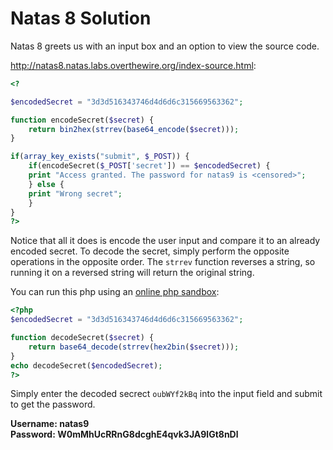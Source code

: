 # Natas 8 Solution

Natas 8 greets us with an input box and an option to view the source code.

http://natas8.natas.labs.overthewire.org/index-source.html:
```php
<?

$encodedSecret = "3d3d516343746d4d6d6c315669563362";

function encodeSecret($secret) {
    return bin2hex(strrev(base64_encode($secret)));
}

if(array_key_exists("submit", $_POST)) {
    if(encodeSecret($_POST['secret']) == $encodedSecret) {
    print "Access granted. The password for natas9 is <censored>";
    } else {
    print "Wrong secret";
    }
}
?>
```

Notice that all it does is encode the user input and compare it to an already encoded
secret. To decode the secret, simply perform the opposite operations in the opposite order.
The `strrev` function reverses a string, so running it on a reversed string will return the original string.

You can run this php using an [online php sandbox](https://wtools.io/php-sandbox):
```php
<?php
$encodedSecret = "3d3d516343746d4d6d6c315669563362";

function decodeSecret($secret) {
    return base64_decode(strrev(hex2bin($secret)));
}
echo decodeSecret($encodedSecret);
?>
```

Simply enter the decoded secrect `oubWYf2kBq` into the input field and submit to get the password.

**Username: natas9**  
**Password: W0mMhUcRRnG8dcghE4qvk3JA9lGt8nDl**
